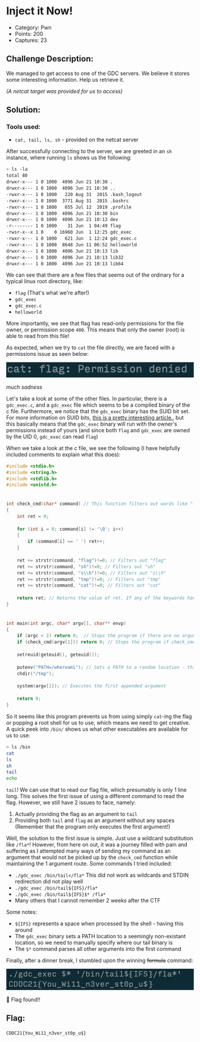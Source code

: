 # Inject it Now!
- Category: Pwn
- Points: 200
- Captures: 23
## Challenge Description:
We managed to get access to one of the GDC servers. We believe it stores some interesting information. Help us retrieve it.

*(A netcat target was provided for us to access)*
## Solution:
### Tools used:
- `cat, tail, ls, sh` - provided on the netcat server


After successfully connecting to the server, we are greeted in an `sh` instance, where running `ls` shows us the following:

``` sh
> ls -la
total 80
drwxr-x--- 1 0 1000  4096 Jun 21 10:30 .
drwxr-x--- 1 0 1000  4096 Jun 21 10:30 ..
-rwxr-x--- 1 0 1000   220 Aug 31  2015 .bash_logout
-rwxr-x--- 1 0 1000  3771 Aug 31  2015 .bashrc
-rwxr-x--- 1 0 1000   655 Jul 12  2019 .profile
drwxr-x--- 1 0 1000  4096 Jun 21 10:30 bin
drwxr-x--- 1 0 1000  4096 Jun 21 10:13 dev
-r-------- 1 0 1000    31 Jun  1 04:49 flag
-rwsr-x--x 1 0    0 16960 Jun  1 12:25 gdc_exec
-rwxr-x--- 1 0 1000   621 Jun  1 12:24 gdc_exec.c
-rwxr-x--- 1 0 1000  8648 Jun 11 06:52 helloworld
drwxr-x--- 1 0 1000  4096 Jun 21 10:13 lib
drwxr-x--- 1 0 1000  4096 Jun 21 10:13 lib32
drwxr-x--- 1 0 1000  4096 Jun 21 10:13 lib64 
```
We can see that there are a few files that seems out of the ordinary for a typical linux root directory, like:
- `flag` (That's what we're after!)
- `gdc_exec`
- `gdc_exec.c`
- `helloworld`

More importantly, we see that flag has read-only permissions for the file owner, or permission scope `400`. This means that only the owner (root) is able to read from this file! 

As expected, when we try to `cat` the file directly, we are faced with a permissions issue as seen below:

![](./cantcatflag.png)

*much sadness*

Let's take a look at some of the other files. In particular, there is a `gdc_exec.c`, and a `gdc_exec` file which seems to be a compiled binary of the c file. Furthermore, we notice that the `gdc_exec` binary has the SUID bit set. For more information on SUID bits, [this is a pretty interesting article.](https://www.thegeekdiary.com/what-is-suid-sgid-and-sticky-bit/), but this basically means that the `gdc_exec` binary will run with the owner's permissions instead of yours (and since both `flag` and `gdc_exec` are owned by the UID 0, `gdc_exec` can read `flag`)

When we take a look at the c file, we see the following (I have helpfully included comments to explain what this does):
```c
#include <stdio.h>
#include <string.h>
#include <stdlib.h>
#include <unistd.h>


int check_cmd(char* command) // This function filters out words like "flag, sh" and the like to make your life harder
{
    int ret = 0;

    for (int i = 0; command[i] != '\0'; i++)
    {
        if (command[i] == ' ') ret++;
    }

    ret += strstr(command, "flag")!=0; // Filters out "flag"
    ret += strstr(command, "sh")!=0; // Filters out "sh"
    ret += strstr(command, "s\\h")!=0; // Filters out "s\\h"
    ret += strstr(command, "tmp")!=0; // Filters out "tmp"
    ret += strstr(command, "cat")!=0; // Filters out "cat"

    return ret; // Returns the value of ret. If any of the keywords have been detected, it returns a non-zero value which will cause the program to terminate
}


int main(int argc, char* argv[], char** envp)
{
    if (argc < 2) return 0;  // Stops the program if there are no arguments added after calling the program 
    if (check_cmd(argv[1])) return 0; // Stops the program if check_cmd returns any value other than 0 - this checks the first argument given to the program

    setreuid(geteuid(), geteuid()); 

    putenv("PATH=/whereami"); // Sets a PATH to a random location - this means that we need to manually tell the program our binary executable location
    chdir("/tmp");

    system(argv[1]); // Executes the first appended argument

    return 0;
}
```
So it seems like this program prevents us from using simply `cat`-ing the flag or popping a root shell for us to use, which means we need to get creative. A quick peek into `/bin/` shows us what other executables are available for us to use:

```sh
> ls /bin
cat
ls
sh
tail
echo
```

`tail`! We can use that to read our flag file, which presumably is only 1 line long. This solves the first issue of using a different command to read the flag. However, we still have 2 issues to face, namely:

1. Actually providing the flag as an argument to `tail`
2. Providing both `tail` and `flag` as an argument without any spaces (Remember that the program only executes the first argument!)

Well, the solution to the first issue is simple. Just use a wildcard substitution like `/fla*`! However, from here on out, it was a journey filled with pain and suffering as I attempted many ways of sending my command as an argument that would not be picked up by the `check_cmd` function while maintaining the 1 argument route. Some commands I tried included:

- `./gdc_exec /bin/tail</fla*` This did not work as wildcards and STDIN redirection did not play well
- `./gdc_exec /bin/tail${IFS}/fla*`
- `./gdc_exec /bin/tail${IFS}$* /fla*`
- Many others that I cannot remember 2 weeks after the CTF

Some notes:
- `${IFS}` represents a space when processed by the shell - having this around 
- The `gdc_exec` binary sets a PATH location to a seemingly non-existant location, so we need to manually specify where our tail binary is
- The `$*` command parses all other arguments into the first command

Finally, after a dinner break, I stumbled upon the winning ~~formula~~ command:

![](./wowgotflag.png)

:tada: Flag found!!
## Flag:
```CDDC21{You_Wi11_n3ver_st0p_u$}```